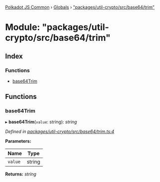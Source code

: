 [Polkadot JS Common](../README.md) › [Globals](../globals.md) › ["packages/util-crypto/src/base64/trim"](_packages_util_crypto_src_base64_trim_.md)

# Module: "packages/util-crypto/src/base64/trim"

## Index

### Functions

* [base64Trim](_packages_util_crypto_src_base64_trim_.md#base64trim)

## Functions

###  base64Trim

▸ **base64Trim**(`value`: string): *string*

*Defined in [packages/util-crypto/src/base64/trim.ts:4](https://github.com/polkadot-js/common/blob/e7c665e5/packages/util-crypto/src/base64/trim.ts#L4)*

**Parameters:**

Name | Type |
------ | ------ |
`value` | string |

**Returns:** *string*

